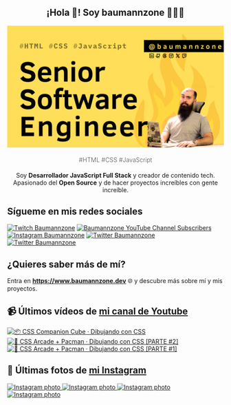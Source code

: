 <p align="center">
   <h2 align="center">¡Hola 👋! Soy baumannzone 👨🏻‍💻</h2>
   <img align="center" src="img/Senior Software Engineer.png" />
   <h4 align="center" style="font-weight: 300; color: #555;">#HTML #CSS #JavaScript</h4>
</p>

<p align="center" style="margin-bottom: 20px">Soy <strong>Desarrollador JavaScript Full Stack</strong> y creador de contenido tech.
<br/>
Apasionado del <strong>Open Source</strong> y de hacer proyectos increíbles con gente increíble.
</p>

## Sígueme en mis redes sociales

[![Twitch Baumannzone](https://img.shields.io/twitch/status/baumannzone?style=social)](https://twitch.tv/baumannzone)
[![Baumannzone YouTube Channel Subscribers](https://img.shields.io/youtube/channel/subscribers/UCTTj5ztXnGeDRPFVsBp7VMA?style=social)](https://youtube.com/rambitojs)
[![Instagram Baumannzone](https://img.shields.io/badge/Baumannzone--_.svg?label=Instagram&style=social&logo=instagram)](https://instagram.com/baumannzone)
[![Twitter Baumannzone](https://img.shields.io/twitter/follow/Baumannzone?label=Twitter&style=social)](https://twitter.com/baumannzone)
[![Twitter Baumannzone](https://img.shields.io/badge/LinkedIn-ffffff?logo=linkedin&logoColor=black)](https://www.linkedin.com/in/baumannzone/)


## ¿Quieres saber más de mí?

Entra en **https://www.baumannzone.dev** 🌐 y descubre más sobre mí y mis proyectos.

## 📹 Últimos vídeos de [mi canal de Youtube](https://youtube.com/rambitojs?sub_confirmation=1)


<a href='https://youtu.be/W6xwoSJahA0' target='_blank'>
  <img width='30%' src='https://img.youtube.com/vi/W6xwoSJahA0/mqdefault.jpg' alt='📦 CSS Companion Cube · Dibujando con CSS' />
</a>
<a href='https://youtu.be/9C3NXVXewH8' target='_blank'>
  <img width='30%' src='https://img.youtube.com/vi/9C3NXVXewH8/mqdefault.jpg' alt='👾 CSS Arcade + Pacman · Dibujando con CSS [PARTE #2]' />
</a>
<a href='https://youtu.be/2ahqLdgkSxA' target='_blank'>
  <img width='30%' src='https://img.youtube.com/vi/2ahqLdgkSxA/mqdefault.jpg' alt='👾 CSS Arcade + Pacman · Dibujando con CSS [PARTE #1]' />
</a>

## 📸 Últimas fotos de [mi Instagram](https://instagram.com/baumannzone)


<a href='https://instagram.com/p/DCxN0orgb5J' target='_blank'>
  <img width='20%' src='https://instagram.ffru4-1.fna.fbcdn.net/v/t51.2885-15/468104942_18467810623005591_8847073789115456521_n.jpg?stp=dst-jpg_e35_p1080x1080_sh0.08&_nc_ht=instagram.ffru4-1.fna.fbcdn.net&_nc_cat=103&_nc_ohc=4y1fszQHx2IQ7kNvgHmIktU&_nc_gid=3cf9a61c6a52450db6d49d24b490de80&edm=APU89FABAAAA&ccb=7-5&oh=00_AYDdbqQkBuSoNKgzWv8F7mXMq9QYKPKAHSrRfF4B1gQ4Sg&oe=674B82E4&_nc_sid=bc0c2c' alt='Instagram photo' />
</a>
<a href='https://instagram.com/p/DChqldJvZ5J' target='_blank'>
  <img width='20%' src='https://instagram.ffru4-1.fna.fbcdn.net/v/t51.2885-15/467582956_18466716382005591_3405073393130446071_n.jpg?stp=dst-jpg_e15_tt6&_nc_ht=instagram.ffru4-1.fna.fbcdn.net&_nc_cat=103&_nc_ohc=Ty2dSmMeVJ8Q7kNvgFAsLMq&_nc_gid=3cf9a61c6a52450db6d49d24b490de80&edm=APU89FABAAAA&ccb=7-5&oh=00_AYDsjkZZaGRUjynSL1ylc_UFyh7DQB03pzIwXjBW_WEohA&oe=674B7AB5&_nc_sid=bc0c2c' alt='Instagram photo' />
</a>
<a href='https://instagram.com/p/DCP9yAjv6Kg' target='_blank'>
  <img width='20%' src='https://instagram.ffru4-1.fna.fbcdn.net/v/t51.29350-15/466365079_3938181906393152_2679361386227094703_n.jpg?stp=dst-jpg_e15_fr_p1080x1080&_nc_ht=instagram.ffru4-1.fna.fbcdn.net&_nc_cat=108&_nc_ohc=-nCmeKiwxysQ7kNvgEVJkOj&_nc_gid=3cf9a61c6a52450db6d49d24b490de80&edm=APU89FABAAAA&ccb=7-5&oh=00_AYBuT-6VpyF4Z0Fbr80tNuwl9kP2ar6u2oSTfMcH3SVlAg&oe=674B9626&_nc_sid=bc0c2c' alt='Instagram photo' />
</a>
<a href='https://instagram.com/p/DCOhRNQvJeW' target='_blank'>
  <img width='20%' src='https://instagram.ffru4-1.fna.fbcdn.net/v/t51.29350-15/465880626_1988151965010720_5800400543678259120_n.jpg?stp=dst-jpg_e15_fr_s1080x1080&_nc_ht=instagram.ffru4-1.fna.fbcdn.net&_nc_cat=100&_nc_ohc=BvIneDhTPU0Q7kNvgFP70hx&_nc_gid=3cf9a61c6a52450db6d49d24b490de80&edm=APU89FABAAAA&ccb=7-5&oh=00_AYAMjkE9ah_eu0hzAgD37eY1Rpc7QCgiA3ezAnfit-4Z0g&oe=674B8E5C&_nc_sid=bc0c2c' alt='Instagram photo' />
</a>
